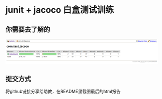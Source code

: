 # junit + jacoco  白盒测试训练

## 你需要去了解的

![](.\IMG\1.png)

## 提交方式

将github链接分享给助教，在README里截图最后的html报告
